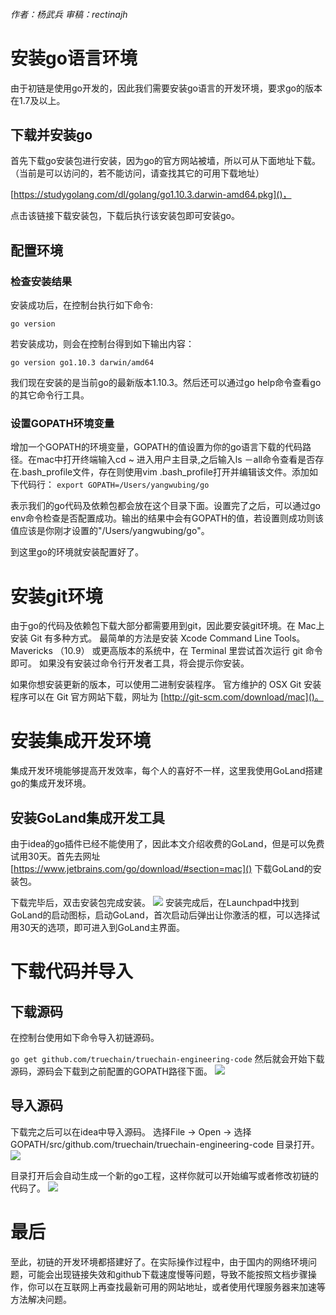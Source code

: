 ###### 作者：杨武兵 审稿：rectinajh
# 安装go语言环境
由于初链是使用go开发的，因此我们需要安装go语言的开发环境，要求go的版本在1.7及以上。
## 下载并安装go
首先下载go安装包进行安装，因为go的官方网站被墙，所以可从下面地址下载。（当前是可以访问的，若不能访问，请查找其它的可用下载地址）

[https://studygolang.com/dl/golang/go1.10.3.darwin-amd64.pkg]()，

点击该链接下载安装包，下载后执行该安装包即可安装go。
## 配置环境
### 检查安装结果
安装成功后，在控制台执行如下命令:

`go version`

若安装成功，则会在控制台得到如下输出内容：

`go version go1.10.3 darwin/amd64`

我们现在安装的是当前go的最新版本1.10.3。然后还可以通过go help命令查看go的其它命令行工具。
### 设置GOPATH环境变量
增加一个GOPATH的环境变量，GOPATH的值设置为你的go语言下载的代码路径。在mac中打开终端输入cd ~ 进入用户主目录,之后输入ls －all命令查看是否存在.bash_profile文件，存在则使用vim .bash_profile打开并编辑该文件。添加如下代码行：
`export GOPATH=/Users/yangwubing/go`

表示我们的go代码及依赖包都会放在这个目录下面。设置完了之后，可以通过go env命令检查是否配置成功。输出的结果中会有GOPATH的值，若设置则成功则该值应该是你刚才设置的"/Users/yangwubing/go"。

到这里go的环境就安装配置好了。

# 安装git环境
由于go的代码及依赖包下载大部分都需要用到git，因此要安装git环境。在 Mac上安装 Git 有多种方式。 最简单的方法是安装 Xcode Command Line Tools。 Mavericks （10.9） 或更高版本的系统中，在 Terminal 里尝试首次运行 git 命令即可。 如果没有安装过命令行开发者工具，将会提示你安装。

如果你想安装更新的版本，可以使用二进制安装程序。 官方维护的 OSX Git 安装程序可以在 Git 官方网站下载，网址为 [http://git-scm.com/download/mac]()。

# 安装集成开发环境
集成开发环境能够提高开发效率，每个人的喜好不一样，这里我使用GoLand搭建go的集成开发环境。
## 安装GoLand集成开发工具
由于idea的go插件已经不能使用了，因此本文介绍收费的GoLand，但是可以免费试用30天。首先去网址[https://www.jetbrains.com/go/download/#section=mac]() 下载GoLand的安装包。

下载完毕后，双击安装包完成安装。
![](https://gitee.com/ywbrj042/myimages/raw/master/truechain/goland.jpg)
安装完成后，在Launchpad中找到GoLand的启动图标，启动GoLand，首次启动后弹出让你激活的框，可以选择试用30天的选项，即可进入到GoLand主界面。

# 下载代码并导入
## 下载源码
在控制台使用如下命令导入初链源码。

`go get github.com/truechain/truechain-engineering-code`
然后就会开始下载源码，源码会下载到之前配置的GOPATH路径下面。
![](https://gitee.com/ywbrj042/myimages/raw/master/truechain/download_truechain_code.jpg)

## 导入源码
下载完之后可以在idea中导入源码。 选择File -> Open -> 选择GOPATH/src/github.com/truechain/truechain-engineering-code 目录打开。
![](https://gitee.com/ywbrj042/myimages/raw/master/truechain/import_truechain_code.jpg)

目录打开后会自动生成一个新的go工程，这样你就可以开始编写或者修改初链的代码了。
![](https://gitee.com/ywbrj042/myimages/raw/master/truechain/goland_truechain_project.jpg)
# 最后
至此，初链的开发环境都搭建好了。在实际操作过程中，由于国内的网络环境问题，可能会出现链接失效和github下载速度慢等问题，导致不能按照文档步骤操作，你可以在互联网上再查找最新可用的网站地址，或者使用代理服务器来加速等方法解决问题。
